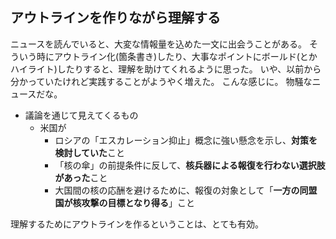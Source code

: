 ## アウトラインを作りながら理解する
ニュースを読んでいると、大変な情報量を込めた一文に出会うことがある。
そういう時にアウトライン化(箇条書き)したり、大事なポイントにボールド(とかハイライト)したりすると、理解を助けてくれるように思った。
いや、以前から分かっていたけれど実践することがようやく増えた。
こんな感じに。
物騒なニュースだな。

- 議論を通じて見えてくるもの
	- 米国が
		- ロシアの「エスカレーション抑止」概念に強い懸念を示し、**対策を検討していた**こと
		- 「核の傘」の前提条件に反して、**核兵器による報復を行わない選択肢があった**こと
		- 大国間の核の応酬を避けるために、報復の対象として「**一方の同盟国が核攻撃の目標となり得る**」こと

理解するためにアウトラインを作るということは、とても有効。